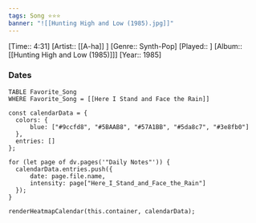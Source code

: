 ```yaml
---
tags: Song ⭐⭐⭐ 
banner: "![[Hunting High and Low (1985).jpg]]"
---
```

[Time:: 4:31]
[Artist:: [[A-ha]] ]
[Genre:: Synth-Pop]
[Played:: ]
[Album:: [[Hunting High and Low (1985)]]]
[Year:: 1985]
### Dates
````dataview
TABLE Favorite_Song
WHERE Favorite_Song = [[Here I Stand and Face the Rain]]
````
  ```dataviewjs
const calendarData = { 
	colors: { 
		blue: ["#9ccfd8", "#5BAAB8", "#57A1BB", "#5da8c7", "#3e8fb0"] 
	}, 
	entries: [] 
}; 

for (let page of dv.pages('"Daily Notes"')) { 
	calendarData.entries.push({ 
		date: page.file.name, 
		intensity: page["Here_I_Stand_and_Face_the_Rain"]
	}); 
} 

renderHeatmapCalendar(this.container, calendarData);
```
